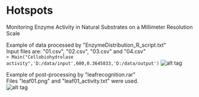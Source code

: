 # Hotspots
Monitoring Enzyme Activity in Natural Substrates on a Millimeter Resolution Scale


Example of data processed by "EnzymeDistribution_R_script.txt"<br />
Input files are: "01.csv", "02.csv", "03.csv" and "04.csv"<br />
```> Main("Cellobiohydrolase activity",'D:/data/input',600,0.3645833,'D:/data/output')```
![alt tag](https://github.com/VetrovskyTomas/Hotspots/blob/master/EnzymeDistributionExample.png)

Example of post-processing by "leafrecognition.rar"<br />
Files "leaf01.png" and "leaf01_activity.txt" were used.<br />
![alt tag](https://github.com/VetrovskyTomas/Hotspots/blob/master/LeafRecognitionExample.png)
